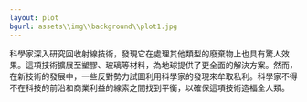 ```yaml
---
layout: plot
bgurl: assets\\img\\background\\plot1.jpg
---
```


科學家深入研究回收射線技術，發現它在處理其他類型的廢棄物上也具有驚人效果。這項技術擴展至塑膠、玻璃等材料，為地球提供了更全面的解決方案。然而，在新技術的發展中，一些反對勢力試圖利用科學家的發現來牟取私利。科學家不得不在科技的前沿和商業利益的線索之間找到平衡，以確保這項技術造福全人類。